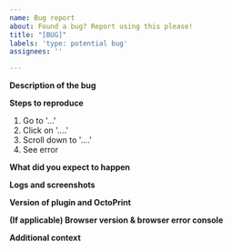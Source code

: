 ```yaml
---
name: Bug report
about: Found a bug? Report using this please!
title: "[BUG]"
labels: 'type: potential bug'
assignees: ''

---
```


**Description of the bug**
<!-- Describe the bug as best as you can. -->

**Steps to reproduce**
<!-- Please include any relevant settings & your hardware configuration here -->
1. Go to '...'
2. Click on '....'
3. Scroll down to '....'
4. See error

**What did you expect to happen**

**Logs and screenshots**
<!-- Please upload the log file `plugin_ws281x_led_status_debug.log` as well as an `octoprint.log` from OctoPrint's logging panel, these are VERY helpful and shouldn't be missed.... -->

**Version of plugin and OctoPrint**
<!-- Can be found within OctoPrint on the plugin manager page -->

**(If applicable) Browser version & browser error console**
<!-- Only needed if you are reporting an issue with the web interface -->

**Additional context**
<!-- Anything else to add? -->
